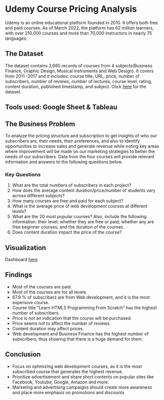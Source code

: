 # Udemy Course Pricing Analysis
Udemy is an online educational platform founded in 2010. It offers both free and paid courses. As of March 2022, the platform has 62 million learners, with over 210,000 courses and more than 70,000 instructors in nearly 75 languages.

## The Dataset
The dataset contains 3,685 records of courses from 4 subjects(Business Finance, Graphic Design, Musical instruments and Web Design). It covers from 2011 -2017 and it includes: course title, URL, price, number of subscribers, number of reviews, number of lectures, course level, rating, content duration, published timestamp, and subject. 
Click [here](https://docs.google.com/spreadsheets/d/19Th5WvWRQ7KJtdjIMWMmQzsRzrzsR-rLjp7NR2dqmhs/edit?usp=sharing) for the dataset.

## Tools used: Google Sheet & Tableau

## The Business Problem 
To analyze the pricing structure and subscription to get insights of who our subscribers are, their needs, their preferences, and also to identify opportunities to increase sales and generate revenue while noting key areas where improvement will be made on our marketing strategies to better the needs of our subscribers.
Data from the four courses will provide relevant information and answers to the following questions below.

### Key Questions
1.	What are the total numbers of subscribers in each project?
2.	How does the average content duration/price/number of students vary across different subjects?
3.	How many courses are free and paid for each subject?
4.	What is the average price of web development courses at different levels?
5.	What are the 20 most popular courses? Also, include the following information: their level; whether they are free or paid; whether any are free beginner courses; and the duration of the courses
6.	Does content duration impact the price of the course?

## Visualization
Dashboard [here](https://public.tableau.com/app/profile/chinyere.obi8867/viz/Entrylevelviz/Dashboard1)

## Findings
-	Most of the courses are paid.
-	Most of the courses are for all levels.
-	67.9 % of subscribers are from Web development, and it is the most expensive course.
-	Course title “Learn HTML5 Programming From Scratch” has the highest number of subscribers.
-	Price is not an indication that the course will be purchased.
-	Price seems not to affect the number of reviews.
-	Content duration may affect prices.
-	Web development and Business Finance has the highest number of subscribers, thus showing that there is a huge demand for them.

## Conclusion
-	Focus on optimizing web development courses, as it is the most subscribed course that generates the highest revenue.
-	Prioritize advertisement and share short contents on popular sites like Facebook, Youtube, Google, Amazon and more.
-	Marketing and advertising campaigns should create more awareness and place more emphasis on promotions and discounts



